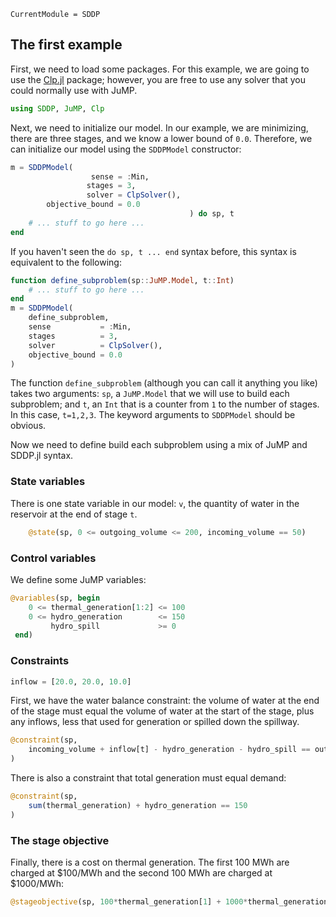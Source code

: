 ```@meta
CurrentModule = SDDP
```

## The first example

First, we need to load some packages. For this example, we are going to use the
[Clp.jl](https://github.com/JuliaOpt/Clp.jl) package; however, you are free to
use any solver that you could normally use with JuMP.
```julia
using SDDP, JuMP, Clp
```

Next, we need to initialize our model. In our example, we are minimizing, there
are three stages, and we know a lower bound of `0.0`. Therefore, we can
initialize our model using the `SDDPModel` constructor:
```julia
m = SDDPModel(
                  sense = :Min,          
                 stages = 3,
                 solver = ClpSolver(),
        objective_bound = 0.0
                                        ) do sp, t
    # ... stuff to go here ...
end
```
If you haven't seen the `do sp, t ... end` syntax before, this syntax is
equivalent to the following:
```julia
function define_subproblem(sp::JuMP.Model, t::Int)
    # ... stuff to go here ...
end
m = SDDPModel(
    define_subproblem,
    sense           = :Min,          
    stages          = 3,
    solver          = ClpSolver(),
    objective_bound = 0.0
)
```
The function `define_subproblem` (although you can call it anything you like)
takes two arguments: `sp`, a `JuMP.Model` that we will use to build each
subproblem; and `t`, an `Int` that is a counter from `1` to the number of stages.
In this case, `t=1,2,3`. The keyword arguments to `SDDPModel` should be obvious.

Now we need to define build each subproblem using a mix of JuMP and SDDP.jl
syntax.

### State variables

There is one state variable in our model: `v`, the quantity of water in the
reservoir at the end of stage `t`.

```julia
    @state(sp, 0 <= outgoing_volume <= 200, incoming_volume == 50)
```

### Control variables

We define some JuMP variables:
```julia
@variables(sp, begin
    0 <= thermal_generation[1:2] <= 100
    0 <= hydro_generation        <= 150
         hydro_spill             >= 0
 end)
```

### Constraints


```julia
inflow = [20.0, 20.0, 10.0]
```

First, we have the water balance constraint: the volume of water at
the end of the stage must equal the volume of water at the start of the stage,
plus any inflows, less that used for generation or spilled down the spillway.
```julia
@constraint(sp,
    incoming_volume + inflow[t] - hydro_generation - hydro_spill == outgoing_volume
)
```

There is also a constraint that total generation must equal demand:
```julia
@constraint(sp,
    sum(thermal_generation) + hydro_generation == 150
)
```

### The stage objective    

Finally, there is a cost on thermal generation. The first 100 MWh are charged at
$100/MWh and the second 100 MWh are charged at $1000/MWh:
```julia
@stageobjective(sp, 100*thermal_generation[1] + 1000*thermal_generation[2] )
```
